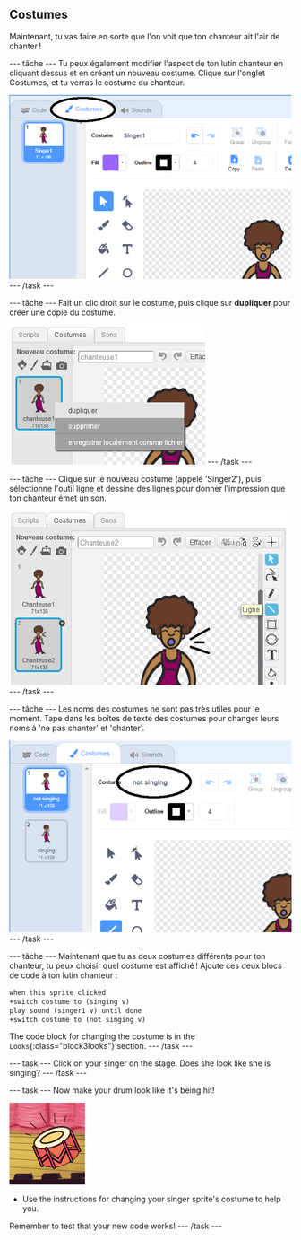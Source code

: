 ## Costumes

Maintenant, tu vas faire en sorte que l'on voit que ton chanteur ait l'air de chanter !

\--- tâche \--- Tu peux également modifier l'aspect de ton lutin chanteur en cliquant dessus et en créant un nouveau costume. Clique sur l'onglet Costumes, et tu verras le costume du chanteur.

![capture d'écran](images/band-singer-costume-annotated.png) \--- /task \---

\--- tâche \--- Fait un clic droit sur le costume, puis clique sur **dupliquer** pour créer une copie du costume.

![capture d'écran](images/band-singer-duplicate.png) \--- /task \---

\--- tâche \--- Clique sur le nouveau costume (appelé 'Singer2'), puis sélectionne l'outil ligne et dessine des lignes pour donner l'impression que ton chanteur émet un son.

![screenshot](images/band-singer-click.png) \--- /task \---

\--- tâche \--- Les noms des costumes ne sont pas très utiles pour le moment. Tape dans les boîtes de texte des costumes pour changer leurs noms à 'ne pas chanter' et 'chanter'.

![capture d'écran](images/band-singer-name-annotated.png) \--- /task \---

\--- tâche \--- Maintenant que tu as deux costumes différents pour ton chanteur, tu peux choisir quel costume est affiché ! Ajoute ces deux blocs de code à ton lutin chanteur :

```blocks3
when this sprite clicked
+switch costume to (singing v)
play sound (singer1 v) until done
+switch costume to (not singing v)
```

The code block for changing the costume is in the `Looks`{:class="block3looks"} section. \--- /task \---

\--- task \--- Click on your singer on the stage. Does she look like she is singing? \--- /task \---

\--- task \--- Now make your drum look like it's being hit!

![capture d'écran](images/band-drum-final.png)

- Use the instructions for changing your singer sprite's costume to help you.

Remember to test that your new code works! \--- /task \---